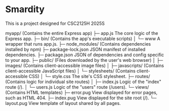 # Smardity
This is a project designed for CSC2125H 2025S

myapp/                  (Contains the entire Express app)
├─ app.js               The core logic of the Express app.
├─ bin/                 (Contains the app's executable scripts)
│  └─ www               A wrapper that runs app.js.
├─ node_modules/        (Contains dependencies installed by npm)
├─ package-lock.json    JSON manifest of installed dependencies.
├─ package.json         JSON of dependencies and config specific to your app.
├─ public/              (Files downloaded by the user's web browser)
│  ├─ images/           (Contains client-accessible image files)
│  ├─ javascripts/      (Contains client-accessible JavaScript files)
│  └─ stylesheets/      (Contains client-accessible CSS)
│     └─ style.css      The site's CSS stylesheet.
├─ routes/              (Contains logic for individual site routes)
│  ├─ index.js          Logic of the "index" route (/).
│  └─ users.js          Logic of the "users" route (/users).
└─ views/               (Contains HTML templates)
   ├─ error.pug         View displayed for error pages, such as HTML 404.
   ├─ index.pug         View displayed for the site root (/).
   └─ layout.pug        View template of layout shared by all pages.